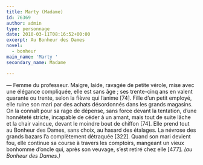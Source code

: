 ```yaml
---
title: Marty (Madame)
id: 76369
author: admin
type: personnage
date: 2010-03-11T08:16:52+00:00
excerpt: Au Bonheur des Dames
novel:
  - bonheur
main_name: 'Marty '
secondary_name: Madame

---
```

— Femme du professeur. Maigre, laide, ravagée de petite vérole, mise avec une élégance compliquée, elle est sans âge ; ses trente-cinq ans en valent quarante ou trente, selon la fièvre qui l’anime [74]. Fille d’un petit employé, elle ruine son mari par des achats désordonnés dans les grands magasins. On la connaît pour sa rage de dépense, sans force devant la tentation, d’une honnêteté stricte, incapable de céder à un amant, mais tout de suite lâche et la chair vaincue, devant le moindre bout de chiffon [74]. Elle prend tout au Bonheur des Dames, sans choix, au hasard des étalages. La névrose des grands bazars l’a complètement détraquée [322]. Quand son mari devient fou, elle continue sa course à travers les comptoirs, mangeant un vieux bonhomme d’oncle qui, après son veuvage, s’est retiré chez elle [477]. _(au Bonheur des Dames.)_